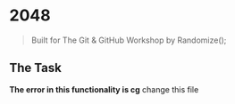 # 2048
> Built for The Git & GitHub Workshop by Randomize();

## The Task
**The error in this functionality is cg** 
change this file
